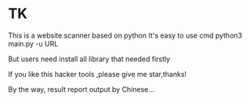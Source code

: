 # TK
This is a website scanner based on python
It's easy to use
cmd python3 main.py -u URL

But users need install all library that needed firstly

If you like this hacker tools ,please give me star,thanks!

By the way, result report output by Chinese...
